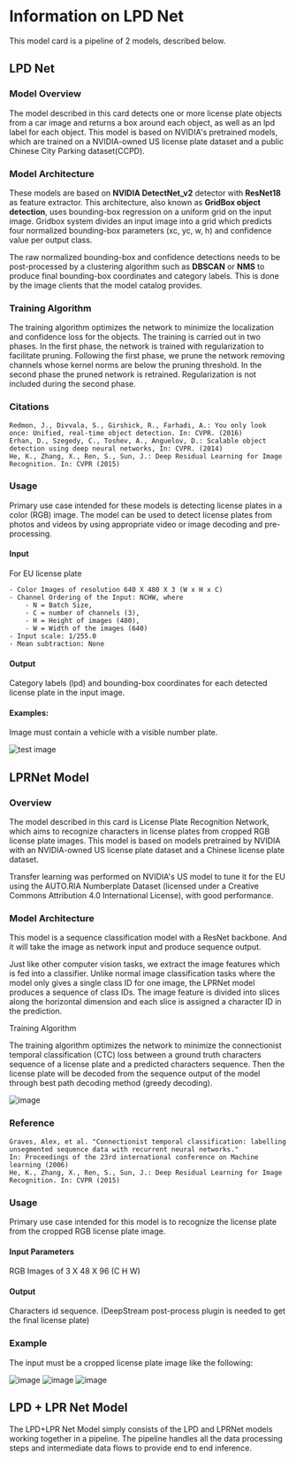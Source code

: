 # Information on LPD Net

This model card is a pipeline of 2 models, described below.

## LPD Net

### Model Overview

The model described in this card detects one or more license plate objects from a car image and returns a box around each object, as well as an lpd label for each object. This model is based on NVIDIA's pretrained models, which are trained on a NVIDIA-owned US license plate dataset and a public Chinese City Parking dataset(CCPD).

### Model Architecture

These models are based on **NVIDIA DetectNet_v2** detector with **ResNet18** as feature extractor. This architecture, also known as **GridBox object detection**, uses bounding-box regression on a uniform grid on the input image. Gridbox system divides an input image into a grid which predicts four normalized bounding-box parameters (xc, yc, w, h) and confidence value per output class.

The raw normalized bounding-box and confidence detections needs to be post-processed by a clustering algorithm such as **DBSCAN** or **NMS** to produce final bounding-box coordinates and category labels. This is done by the image clients that the model catalog provides.

### Training Algorithm

The training algorithm optimizes the network to minimize the localization and confidence loss for the objects. The training is carried out in two phases. In the first phase, the network is trained with regularization to facilitate pruning. Following the first phase, we prune the network removing channels whose kernel norms are below the pruning threshold. In the second phase the pruned network is retrained. Regularization is not included during the second phase.

### Citations

    Redmon, J., Divvala, S., Girshick, R., Farhadi, A.: You only look once: Unified, real-time object detection. In: CVPR. (2016)
    Erhan, D., Szegedy, C., Toshev, A., Anguelov, D.: Scalable object detection using deep neural networks, In: CVPR. (2014)
    He, K., Zhang, X., Ren, S., Sun, J.: Deep Residual Learning for Image Recognition. In: CVPR (2015)

### Usage

Primary use case intended for these models is detecting license plates in a color (RGB) image. The model can be used to detect license plates from photos and videos by using appropriate video or image decoding and pre-processing.

#### Input

For EU license plate

    - Color Images of resolution 640 X 480 X 3 (W x H x C)
    - Channel Ordering of the Input: NCHW, where
        - N = Batch Size,
        - C = number of channels (3),
        - H = Height of images (480),
        - W = Width of the images (640)
    - Input scale: 1/255.0
    - Mean subtraction: None

#### Output

Category labels (lpd) and bounding-box coordinates for each detected license plate in the input image.

#### Examples:

Image must contain a vehicle with a visible number plate.

![test image](models/lpdnet/database/overlay_lpdnet_plate.jpg)

## LPRNet Model

### Overview

The model described in this card is License Plate Recognition Network, which aims to recognize characters in license plates from cropped RGB license plate images. This model is based on models pretrained by NVIDIA with an NVIDIA-owned US license plate dataset and a Chinese license plate dataset.

Transfer learning was performed on NVIDIA's US model to tune it for the EU using the AUTO.RIA Numberplate Dataset (licensed under a
Creative Commons Attribution 4.0 International License), with good performance.

### Model Architecture

This model is a sequence classification model with a ResNet backbone. And it will take the image as network input and produce sequence output.

Just like other computer vision tasks, we extract the image features which is fed into a classifier. Unlike normal image classification tasks where the model only gives a single class ID for one image, the LPRNet model produces a sequence of class IDs. The image feature is divided into slices along the horizontal dimension and each slice is assigned a character ID in the prediction.

Training Algorithm

The training algorithm optimizes the network to minimize the connectionist temporal classification (CTC) loss between a ground truth characters sequence of a license plate and a predicted characters sequence. Then the license plate will be decoded from the sequence output of the model through best path decoding method (greedy decoding).

![image](models/lpdlprnet/database/lpr_model_architecture.png)

### Reference

    Graves, Alex, et al. "Connectionist temporal classification: labelling unsegmented sequence data with recurrent neural networks."
    In: Proceedings of the 23rd international conference on Machine learning (2006)
    He, K., Zhang, X., Ren, S., Sun, J.: Deep Residual Learning for Image Recognition. In: CVPR (2015)

### Usage

Primary use case intended for this model is to recognize the license plate from the cropped RGB license plate image.

#### Input Parameters

RGB Images of 3 X 48 X 96 (C H W)

#### Output

Characters id sequence. (DeepStream post-process plugin is needed to get the final license plate)

### Example

The input must be a cropped license plate image like the following:

![image](models/lprnet/database/ca286.png)
![image](models/lprnet/database/cal_plate.jpg)
![image](models/lprnet/database/wy963.png)

## LPD + LPR Net Model

The LPD+LPR Net Model simply consists of the LPD and LPRNet models working together in a pipeline. The pipeline handles all the data processing steps and intermediate data flows to provide end to end inference.
